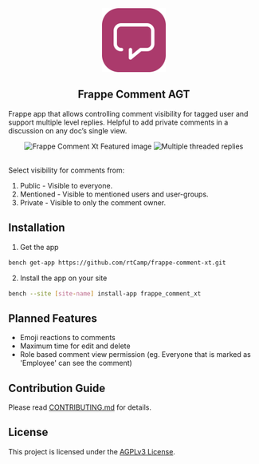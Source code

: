 

<div align="center">
<img src="comment.png" height="128" alt="Logo">
<h2>Frappe Comment AGT</h2>
</div>

Frappe app that allows controlling comment visibility for tagged user and support multiple level replies. Helpful to add private comments in a discussion on any doc’s single view.
<div align="center">
<img src="https://github.com/rtCamp/comment-enhancer/assets/26240780/0de97ea3-3e96-4ea9-8184-19b92aae47a5" alt="Frappe Comment Xt Featured image" />
<img src="https://github.com/user-attachments/assets/2dcd1421-aec5-4d2a-bd23-ecdad3ba3e49" alt="Multiple threaded replies" />
</div>
<br />

Select visibility for comments from:
1. Public - Visible to everyone.
2. Mentioned - Visible to mentioned users and user-groups.
3. Private - Visible to only the comment owner.

## Installation

1. Get the app

```bash
bench get-app https://github.com/rtCamp/frappe-comment-xt.git
```

2. Install the app on your site

```bash
bench --site [site-name] install-app frappe_comment_xt
```
## Planned Features

- Emoji reactions to comments
- Maximum time for edit and delete
- Role based comment view permission (eg. Everyone that is marked as 'Employee' can see the comment)

## Contribution Guide

Please read [CONTRIBUTING.md](./CONTRIBUTING.md) for details.

## License

This project is licensed under the [AGPLv3 License](./LICENSE).
